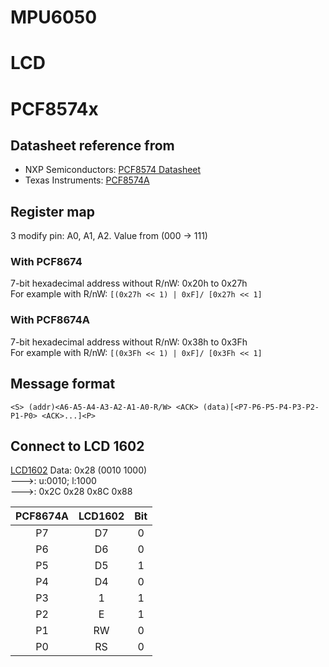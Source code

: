# MPU6050

# LCD


# PCF8574x
## Datasheet reference from 
- NXP Semiconductors: [PCF8574 Datasheet](https://www.nxp.com/docs/en/data-sheet/PCF8574_PCF8574A.pdf)
- Texas Instruments: [PCF8574A](https://www.ti.com/lit/ds/symlink/pcf8574a.pdf)
## Register map
3 modify pin: A0, A1, A2. Value from (000 -> 111)
### With PCF8674
7-bit hexadecimal address without R/nW: 0x20h to 0x27h  
For example with R/nW: ```[(0x27h << 1) | 0xF]/ [0x27h << 1]``` 
### With PCF8674A
7-bit hexadecimal address without R/nW: 0x38h to 0x3Fh  
For example with R/nW: ```[(0x3Fh << 1) | 0xF]/ [0x3Fh << 1]``` 
## Message format
```
<S> (addr)<A6-A5-A4-A3-A2-A1-A0-R/W> <ACK> (data)[<P7-P6-P5-P4-P3-P2-P1-P0> <ACK>...]<P>
```
## Connect to LCD 1602
[LCD1602](https://www.waveshare.com/datasheet/LCD_en_PDF/LCD1602.pdf)
Data: 0x28 (0010 1000)  
--->: u:0010; l:1000  
--->: 0x2C 0x28 0x8C 0x88


| PCF8674A | LCD1602 |   Bit   |
|:--------:|:-------:|:-------:|
|    P7    |    D7   |    0    |
|    P6    |    D6   |    0    |
|    P5    |    D5   |    1    |
|    P4    |    D4   |    0    |
|    P3    |    1    |    1    |
|    P2    |    E    |    1    |
|    P1    |    RW   |    0    |
|    P0    |    RS   |    0    |


